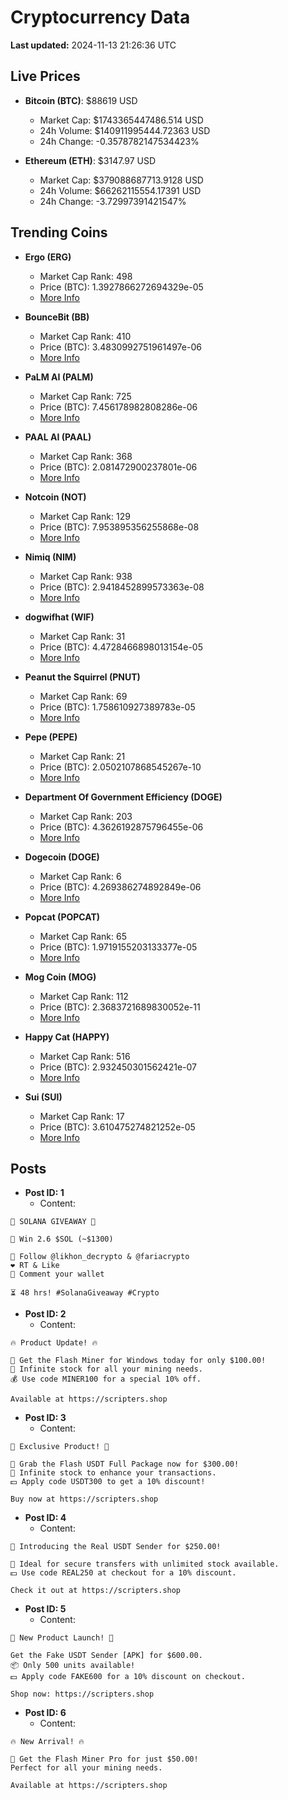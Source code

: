 # Cryptocurrency Data

**Last updated:** 2024-11-13 21:26:36 UTC

## Live Prices
- **Bitcoin (BTC)**: $88619 USD
  - Market Cap: $1743365447486.514 USD
  - 24h Volume: $140911995444.72363 USD
  - 24h Change: -0.3578782147534423%

- **Ethereum (ETH)**: $3147.97 USD
  - Market Cap: $379088687713.9128 USD
  - 24h Volume: $66262115554.17391 USD
  - 24h Change: -3.72997391421547%

## Trending Coins
- **Ergo (ERG)**
  - Market Cap Rank: 498
  - Price (BTC): 1.3927866272694329e-05
  - [More Info](https://www.coingecko.com/en/coins/ergo)

- **BounceBit (BB)**
  - Market Cap Rank: 410
  - Price (BTC): 3.4830992751961497e-06
  - [More Info](https://www.coingecko.com/en/coins/bouncebit)

- **PaLM AI (PALM)**
  - Market Cap Rank: 725
  - Price (BTC): 7.456178982808286e-06
  - [More Info](https://www.coingecko.com/en/coins/palm-ai)

- **PAAL AI (PAAL)**
  - Market Cap Rank: 368
  - Price (BTC): 2.081472900237801e-06
  - [More Info](https://www.coingecko.com/en/coins/paal-ai)

- **Notcoin (NOT)**
  - Market Cap Rank: 129
  - Price (BTC): 7.953895356255868e-08
  - [More Info](https://www.coingecko.com/en/coins/notcoin)

- **Nimiq (NIM)**
  - Market Cap Rank: 938
  - Price (BTC): 2.9418452899573363e-08
  - [More Info](https://www.coingecko.com/en/coins/nimiq)

- **dogwifhat (WIF)**
  - Market Cap Rank: 31
  - Price (BTC): 4.4728466898013154e-05
  - [More Info](https://www.coingecko.com/en/coins/dogwifhat)

- **Peanut the Squirrel (PNUT)**
  - Market Cap Rank: 69
  - Price (BTC): 1.758610927389783e-05
  - [More Info](https://www.coingecko.com/en/coins/peanut-the-squirrel)

- **Pepe (PEPE)**
  - Market Cap Rank: 21
  - Price (BTC): 2.0502107868545267e-10
  - [More Info](https://www.coingecko.com/en/coins/pepe)

- **Department Of Government Efficiency (DOGE)**
  - Market Cap Rank: 203
  - Price (BTC): 4.3626192875796455e-06
  - [More Info](https://www.coingecko.com/en/coins/department-of-government-efficiency)

- **Dogecoin (DOGE)**
  - Market Cap Rank: 6
  - Price (BTC): 4.269386274892849e-06
  - [More Info](https://www.coingecko.com/en/coins/dogecoin)

- **Popcat (POPCAT)**
  - Market Cap Rank: 65
  - Price (BTC): 1.9719155203133377e-05
  - [More Info](https://www.coingecko.com/en/coins/popcat)

- **Mog Coin (MOG)**
  - Market Cap Rank: 112
  - Price (BTC): 2.3683721689830052e-11
  - [More Info](https://www.coingecko.com/en/coins/mog-coin)

- **Happy Cat (HAPPY)**
  - Market Cap Rank: 516
  - Price (BTC): 2.932450301562421e-07
  - [More Info](https://www.coingecko.com/en/coins/happycat)

- **Sui (SUI)**
  - Market Cap Rank: 17
  - Price (BTC): 3.610475274821252e-05
  - [More Info](https://www.coingecko.com/en/coins/sui)

## Posts
- **Post ID: 1**
  - Content:
```
🚀 SOLANA GIVEAWAY 🚀

🎁 Win 2.6 $SOL (~$1300)

🤝 Follow @likhon_decrypto & @fariacrypto
❤️ RT & Like
💬 Comment your wallet

⏳ 48 hrs! #SolanaGiveaway #Crypto
```

- **Post ID: 2**
  - Content:
```
🔥 Product Update! 🔥

🚀 Get the Flash Miner for Windows today for only $100.00!
🔋 Infinite stock for all your mining needs.
💰 Use code MINER100 for a special 10% off.

Available at https://scripters.shop
```

- **Post ID: 3**
  - Content:
```
🎁 Exclusive Product! 🎁

💸 Grab the Flash USDT Full Package now for $300.00!
🎉 Infinite stock to enhance your transactions.
💵 Apply code USDT300 to get a 10% discount!

Buy now at https://scripters.shop
```

- **Post ID: 4**
  - Content:
```
💎 Introducing the Real USDT Sender for $250.00!

💼 Ideal for secure transfers with unlimited stock available.
💵 Use code REAL250 at checkout for a 10% discount.

Check it out at https://scripters.shop
```

- **Post ID: 5**
  - Content:
```
🚀 New Product Launch! 🚀

Get the Fake USDT Sender [APK] for $600.00.
📦 Only 500 units available!
💵 Apply code FAKE600 for a 10% discount on checkout.

Shop now: https://scripters.shop
```

- **Post ID: 6**
  - Content:
```
🔥 New Arrival! 🔥

💸 Get the Flash Miner Pro for just $50.00!
Perfect for all your mining needs.

Available at https://scripters.shop
```

